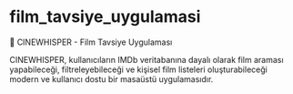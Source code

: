 # film_tavsiye_uygulamasi

🎨 CINEWHISPER - Film Tavsiye Uygulaması

CINEWHISPER, kullanıcıların IMDb veritabanına dayalı olarak film araması yapabileceği, filtreleyebileceği ve kişisel film listeleri oluşturabileceği modern ve kullanıcı dostu bir masaüstü uygulamasıdır.



